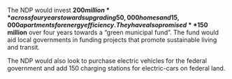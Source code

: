The NDP would invest **$200 million** across four years towards upgrading 50,000 homes and 15,000 apartments for energy efficiency. They have also promised **$150 million** over four years towards a “green municipal fund”. The fund would aid local governments in funding projects that promote sustainable living and transit.

The NDP would also look to purchase electric vehicles for the federal government and add 150 charging stations for electric-cars on federal land.